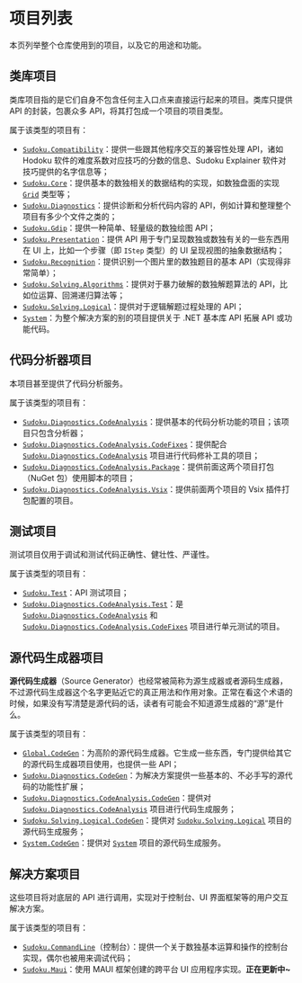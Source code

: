 # 项目列表

本页列举整个仓库使用到的项目，以及它的用途和功能。

## 类库项目

类库项目指的是它们自身不包含任何主入口点来直接运行起来的项目。类库只提供 API 的封装，包裹众多 API，将其打包成一个项目的项目类型。

属于该类型的项目有：

* [`Sudoku.Compatibility`](https://github.com/SunnieShine/Sudoku/tree/main/src/Sudoku.Compatibility)：提供一些跟其他程序交互的兼容性处理 API，诸如 Hodoku 软件的难度系数对应技巧的分数的信息、Sudoku Explainer 软件对技巧提供的名字信息等；
* [`Sudoku.Core`](https://github.com/SunnieShine/Sudoku/tree/main/src/Sudoku.Core)：提供基本的数独相关的数据结构的实现，如数独盘面的实现 [`Grid`](https://github.com/SunnieShine/Sudoku/blob/main/src/Sudoku.Core/Collections/Grid.cs) 类型等；
* [`Sudoku.Diagnostics`](https://github.com/SunnieShine/Sudoku/tree/main/src/Sudoku.Diagnostics)：提供诊断和分析代码内容的 API，例如计算和整理整个项目有多少个文件之类的；
* [`Sudoku.Gdip`](https://github.com/SunnieShine/Sudoku/tree/main/src/Sudoku.Gdip)：提供一种简单、轻量级的数独绘图 API；
* [`Sudoku.Presentation`](https://github.com/SunnieShine/Sudoku/tree/main/src/Sudoku.Presentation)：提供 API 用于专门呈现数独或数独有关的一些东西用在 UI 上，比如一个步骤（即 `IStep` 类型）的 UI 呈现视图的抽象数据结构；
* [`Sudoku.Recognition`](https://github.com/SunnieShine/Sudoku/tree/main/src/Sudoku.Recognition)：提供识别一个图片里的数独题目的基本 API（实现得非常简单）；
* [`Sudoku.Solving.Algorithms`](https://github.com/SunnieShine/Sudoku/tree/main/src/Sudoku.Solving.Algorithms)：提供对于暴力破解的数独解题算法的 API，比如位运算、回溯递归算法等；
* [`Sudoku.Solving.Logical`](https://github.com/SunnieShine/Sudoku/tree/main/src/Sudoku.Solving.Logical)：提供对于逻辑解题过程处理的 API；
* [`System`](https://github.com/SunnieShine/Sudoku/tree/main/src/System)：为整个解决方案的别的项目提供关于 .NET 基本库 API 拓展 API 或功能代码。

## 代码分析器项目

本项目甚至提供了代码分析服务。

属于该类型的项目有：

* [`Sudoku.Diagnostics.CodeAnalysis`](https://github.com/SunnieShine/Sudoku/tree/main/src/Sudoku.Diagnostics.CodeAnalysis/Sudoku.Diagnostics.CodeAnalysis)：提供基本的代码分析功能的项目；该项目只包含分析器；
* [`Sudoku.Diagnostics.CodeAnalysis.CodeFixes`](https://github.com/SunnieShine/Sudoku/tree/main/src/Sudoku.Diagnostics.CodeAnalysis/Sudoku.Diagnostics.CodeAnalysis.CodeFixes)：提供配合 [`Sudoku.Diagnostics.CodeAnalysis`](https://github.com/SunnieShine/Sudoku/tree/main/src/Sudoku.Diagnostics.CodeAnalysis/Sudoku.Diagnostics.CodeAnalysis) 项目进行代码修补工具的项目；
* [`Sudoku.Diagnostics.CodeAnalysis.Package`](https://github.com/SunnieShine/Sudoku/tree/main/src/Sudoku.Diagnostics.CodeAnalysis/Sudoku.Diagnostics.CodeAnalysis.Package)：提供前面这两个项目打包（NuGet 包）使用脚本的项目；
* [`Sudoku.Diagnostics.CodeAnalysis.Vsix`](https://github.com/SunnieShine/Sudoku/tree/main/src/Sudoku.Diagnostics.CodeAnalysis/Sudoku.Diagnostics.CodeAnalysis.Vsix)：提供前面两个项目的 Vsix 插件打包配置的项目。

## 测试项目

测试项目仅用于调试和测试代码正确性、健壮性、严谨性。

属于该类型的项目有：

* [`Sudoku.Test`](https://github.com/SunnieShine/Sudoku/tree/main/src/Sudoku.Test)：API 测试项目；
* [`Sudoku.Diagnostics.CodeAnalysis.Test`](https://github.com/SunnieShine/Sudoku/tree/main/src/Sudoku.Diagnostics.CodeAnalysis/Sudoku.Diagnostics.CodeAnalysis.Test)：是 [`Sudoku.Diagnostics.CodeAnalysis`](https://github.com/SunnieShine/Sudoku/tree/main/src/Sudoku.Diagnostics.CodeAnalysis/Sudoku.Diagnostics.CodeAnalysis) 和 [`Sudoku.Diagnostics.CodeAnalysis.CodeFixes`](https://github.com/SunnieShine/Sudoku/tree/main/src/Sudoku.Diagnostics.CodeAnalysis/Sudoku.Diagnostics.CodeAnalysis.CodeFixes) 项目进行单元测试的项目。

## 源代码生成器项目

**源代码生成器**（Source Generator）也经常被简称为源生成器或者源码生成器，不过源代码生成器这个名字更贴近它的真正用法和作用对象。正常在看这个术语的时候，如果没有写清楚是源代码的话，读者有可能会不知道源生成器的“源”是什么。

属于该类型的项目有：

* [`Global.CodeGen`](https://github.com/SunnieShine/Sudoku/tree/main/src/Global.CodeGen)：为高阶的源代码生成器。它生成一些东西，专门提供给其它的源代码生成器项目使用，也提供一些 API；
* [`Sudoku.Diagnostics.CodeGen`](https://github.com/SunnieShine/Sudoku/tree/main/src/Sudoku.Diagnostics.CodeGen)：为解决方案提供一些基本的、不必手写的源代码的功能性扩展；
* [`Sudoku.Diagnostics.CodeAnalysis.CodeGen`](https://github.com/SunnieShine/Sudoku/tree/main/src/Sudoku.Diagnostics.CodeAnalysis.CodeGen)：提供对  [`Sudoku.Diagnostics.CodeAnalysis`](https://github.com/SunnieShine/Sudoku/tree/main/src/Sudoku.Diagnostics.CodeAnalysis/Sudoku.Diagnostics.CodeAnalysis) 项目进行代码生成服务；
* [`Sudoku.Solving.Logical.CodeGen`](https://github.com/SunnieShine/Sudoku/tree/main/src/Sudoku.Solving.Logical.CodeGen)：提供对 [`Sudoku.Solving.Logical`](https://github.com/SunnieShine/Sudoku/tree/main/src/Sudoku.Solving.Logical) 项目的源代码生成服务；
* [`System.CodeGen`](https://github.com/SunnieShine/Sudoku/tree/main/src/System.CodeGen)：提供对 [`System`](https://github.com/SunnieShine/Sudoku/tree/main/src/System) 项目的源代码生成服务。

## 解决方案项目

这些项目将对底层的 API 进行调用，实现对于控制台、UI 界面框架等的用户交互解决方案。

属于该类型的项目有：

* [`Sudoku.CommandLine`](https://github.com/SunnieShine/Sudoku/tree/main/src/Sudoku.CommandLine)（控制台）：提供一个关于数独基本运算和操作的控制台实现，偶尔也被用来调试代码；
* [`Sudoku.Maui`](https://github.com/SunnieShine/Sudoku/tree/main/src/Sudoku.Maui)：使用 MAUI 框架创建的跨平台 UI 应用程序实现。**正在更新中~**

